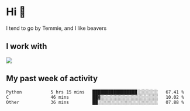 <h1 align="left">Hi 👋</h1>

<p>I tend to go by Temmie, and I like beavers</p>

<h2 align="left">I work with</h2>

<div align=left>
  <img src="https://skillicons.dev/icons?i=py,godot,javascript,css,html,linux,git,blender,bash,vscode,&theme=dark">
</div>


<h2 align="left">My past week of activity</h2>

<!--START_SECTION:waka-->

```text
Python           5 hrs 15 mins   █████████████████░░░░░░░░   67.41 %
C                46 mins         ██▓░░░░░░░░░░░░░░░░░░░░░░   10.02 %
Other            36 mins         ██░░░░░░░░░░░░░░░░░░░░░░░   07.88 %
```

<!--END_SECTION:waka-->
